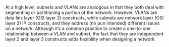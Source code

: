 At a high level, subnets and VLANs are analogous in that they both deal with segmenting or partitioning a portion of the network. However, VLANs are data link layer (OSI layer 2) constructs, while subnets are network layer (OSI layer 3) IP constructs, and they address (no pun intended) different issues on a network. Although it’s a common practice to create a one-to-one relationship between a VLAN and subnet, the fact that they are independent layer 2 and layer 3 constructs adds flexibility when designing a network.
